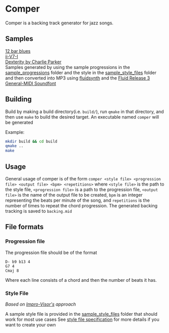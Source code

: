 # Comper

Comper is a backing track generator for jazz songs.

## Samples
[12 bar blues](blues.mp3) \
[ii-V7-I](251.mp3) \
[Dexterity by Charlie Parker](dexterity.mp3) \
Samples generated by using the sample progressions in the [sample_progressions](sample_progressions) folder and the style in the [sample_style_files](sample_style_files) folder and then converted into MP3 using [fluidsynth](https://www.fluidsynth.org/) and the [Fluid Release 3 General-MIDI Soundfont](https://member.keymusician.com/Member/FluidR3_GM/index.html)

## Building

Build by making a build directory(i.e. `build/`), run `qmake` in that directory, and then use `make` to build the desired target. An executable named `comper` will be generated

Example:

```bash
mkdir build && cd build
qmake ..
make
```

## Usage
General usage of comper is of the form `comper <style file> <progression file> <output file> <bpm> <repetitions>` where `<style file>` is the path to the style file, `<progression file>` is a path to the progression file, `<output file>` is the name of the output file to be created, `bpm` is an integer representing the beats per minute of the song, and `repetitions` is the number of times to repeat the chord progression. The generated backing tracking is saved to `backing.mid`

## File formats
### Progression file
The progression file should be of the format
```
D- b9 b13 4
G7 4
Cmaj 8
```
Where each line consists of a chord and then the number of beats it has.

### Style File
*Based on [Impro-Visor's](https://www.cs.hmc.edu/~keller/jazz/improvisor/) approach*

A sample style file is provided in the [sample_style_files](sample_style_files) folder that should work for most use cases
See [style file specification](style.md) for more details if you want to create your own
